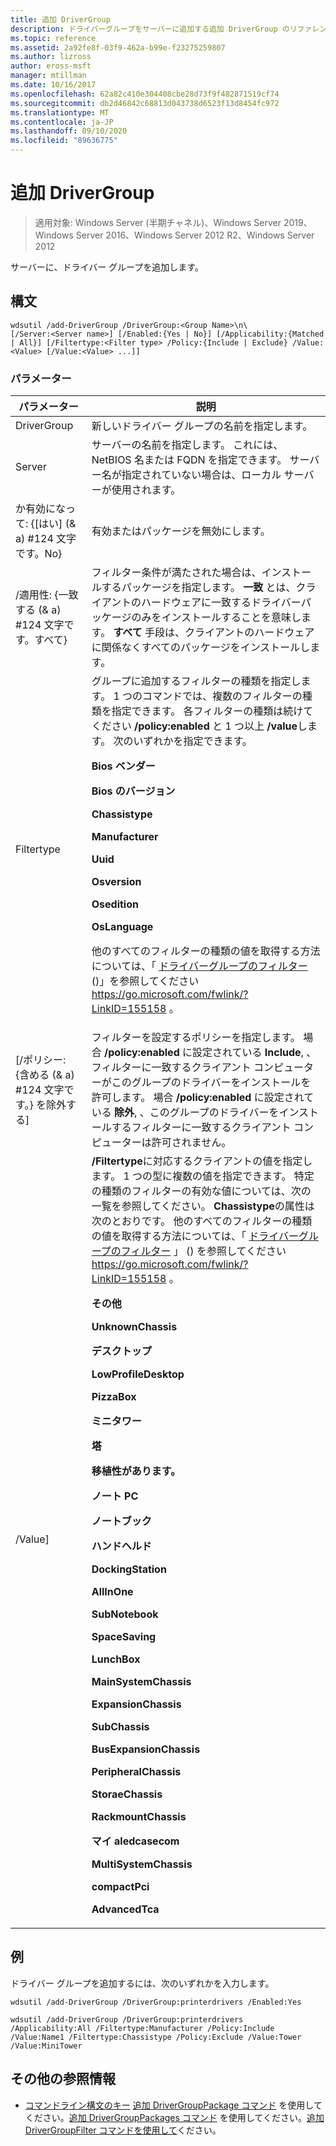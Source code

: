 ```yaml
---
title: 追加 DriverGroup
description: ドライバーグループをサーバーに追加する追加 DriverGroup のリファレンス記事です。
ms.topic: reference
ms.assetid: 2a92fe8f-03f9-462a-b99e-f23275259807
ms.author: lizross
author: eross-msft
manager: mtillman
ms.date: 10/16/2017
ms.openlocfilehash: 62a82c410e304408cbe28d73f9f482871519cf74
ms.sourcegitcommit: db2d46842c68813d043738d6523f13d8454fc972
ms.translationtype: MT
ms.contentlocale: ja-JP
ms.lasthandoff: 09/10/2020
ms.locfileid: "89636775"
---
```

# <a name="add-drivergroup"></a>追加 DriverGroup

> 適用対象: Windows Server (半期チャネル)、Windows Server 2019、Windows Server 2016、Windows Server 2012 R2、Windows Server 2012

サーバーに、ドライバー グループを追加します。

## <a name="syntax"></a>構文
```
wdsutil /add-DriverGroup /DriverGroup:<Group Name>\n\
[/Server:<Server name>] [/Enabled:{Yes | No}] [/Applicability:{Matched | All}] [/Filtertype:<Filter type> /Policy:{Include | Exclude} /Value:<Value> [/Value:<Value> ...]]
```
### <a name="parameters"></a>パラメーター

|              パラメーター              |                                                                                                                                                                                                                                                                                                                                                                                                                                                                                                                                                                                                     説明                                                                                                                                                                                                                                                                                                                                                                                                                                                                                                                                                                                                      |
|-------------------------------------|----------------------------------------------------------------------------------------------------------------------------------------------------------------------------------------------------------------------------------------------------------------------------------------------------------------------------------------------------------------------------------------------------------------------------------------------------------------------------------------------------------------------------------------------------------------------------------------------------------------------------------------------------------------------------------------------------------------------------------------------------------------------------------------------------------------------------------------------------------------------------------------------------------------------------------------------------------------------------------------------------------------------------------------------------------------------------------------------------------------------------------------------------------------------------------------------------------------------|
|      DriverGroup<Group Name>      |                                                                                                                                                                                                                                                                                                                                                                                                                                                                                                                                                                                     新しいドライバー グループの名前を指定します。                                                                                                                                                                                                                                                                                                                                                                                                                                                                                                                                                                                      |
|        Server<Server name>        |                                                                                                                                                                                                                                                                                                                                                                                                                                                                                                                                        サーバーの名前を指定します。 これには、NetBIOS 名または FQDN を指定できます。 サーバー名が指定されていない場合は、ローカル サーバーが使用されます。                                                                                                                                                                                                                                                                                                                                                                                                                                                                                                                                         |
|      か有効になって: {[はい] (& a) #124 文字です。No}       |                                                                                                                                                                                                                                                                                                                                                                                                                                                                                                                                                                                           有効またはパッケージを無効にします。                                                                                                                                                                                                                                                                                                                                                                                                                                                                                                                                                                                           |
| /適用性: {一致する (& a) #124 文字です。すべて} |                                                                                                                                                                                                                                                                                                                                                                                                                                                                                        フィルター条件が満たされた場合は、インストールするパッケージを指定します。 **一致** とは、クライアントのハードウェアに一致するドライバーパッケージのみをインストールすることを意味します。 **すべて** 手段は、クライアントのハードウェアに関係なくすべてのパッケージをインストールします。                                                                                                                                                                                                                                                                                                                                                                                                                                                                                        |
|      Filtertype<Filtertype>       |                                                                                                                                                                                                                                                                          グループに追加するフィルターの種類を指定します。 1 つのコマンドでは、複数のフィルターの種類を指定できます。 各フィルターの種類は続けてください **/policy:enabled** と 1 つ以上 **/value**します。 <Filtertype> 次のいずれかを指定できます。<p>**Bios ベンダー**<p>**Bios のバージョン**<p>**Chassistype**<p>**Manufacturer**<p>**Uuid**<p>**Osversion**<p>**Osedition**<p>**OsLanguage**<p>他のすべてのフィルターの種類の値を取得する方法については、「 [ドライバーグループのフィルター](https://go.microsoft.com/fwlink/?LinkID=155158) ()」を参照してください <https://go.microsoft.com/fwlink/?LinkID=155158> 。                                                                                                                                                                                                                                                                           |
| [/ポリシー: {含める (& a) #124 文字です。} を除外する]  |                                                                                                                                                                                                                                                                                                                                                                                                                                                 フィルターを設定するポリシーを指定します。 場合 **/policy:enabled** に設定されている **Include**, 、フィルターに一致するクライアント コンピューターがこのグループのドライバーをインストールを許可します。 場合 **/policy:enabled** に設定されている **除外**, 、このグループのドライバーをインストールするフィルターに一致するクライアント コンピューターは許可されません。                                                                                                                                                                                                                                                                                                                                                                                                                                                 |
|          /Value<Value>]           | **/Filtertype**に対応するクライアントの値を指定します。 1 つの型に複数の値を指定できます。 特定の種類のフィルターの有効な値については、次の一覧を参照してください。 **Chassistype**の属性は次のとおりです。 他のすべてのフィルターの種類の値を取得する方法については、「 [ドライバーグループのフィルター](https://go.microsoft.com/fwlink/?LinkID=155158) 」 () を参照してください <https://go.microsoft.com/fwlink/?LinkID=155158> 。<p>**その他**<p>**UnknownChassis**<p>**デスクトップ**<p>**LowProfileDesktop**<p>**PizzaBox**<p>**ミニタワー**<p>**塔**<p>**移植性があります。**<p>**ノート PC**<p>**ノートブック**<p>**ハンドヘルド**<p>**DockingStation**<p>**AllInOne**<p>**SubNotebook**<p>**SpaceSaving**<p>**LunchBox**<p>**MainSystemChassis**<p>**ExpansionChassis**<p>**SubChassis**<p>**BusExpansionChassis**<p>**PeripheralChassis**<p>**StoraeChassis**<p>**RackmountChassis**<p>**マイ aledcasecom**<p>**MultiSystemChassis**<p>**compactPci**<p>**AdvancedTca** |

## <a name="examples"></a>例
ドライバー グループを追加するには、次のいずれかを入力します。
```
wdsutil /add-DriverGroup /DriverGroup:printerdrivers /Enabled:Yes
```
```
wdsutil /add-DriverGroup /DriverGroup:printerdrivers /Applicability:All /Filtertype:Manufacturer /Policy:Include /Value:Name1 /Filtertype:Chassistype /Policy:Exclude /Value:Tower /Value:MiniTower
```
## <a name="additional-references"></a>その他の参照情報
- [コマンドライン構文のキー](command-line-syntax-key.md) 
[追加 DriverGroupPackage コマンド](using-the-add-drivergrouppackage-command.md) 
 を使用してください。[追加 DriverGroupPackages コマンド](using-the-add-drivergrouppackages-command.md) 
 を使用してください。[追加 DriverGroupFilter コマンドを使用して](using-the-add-drivergroupfilter-command.md)ください。
